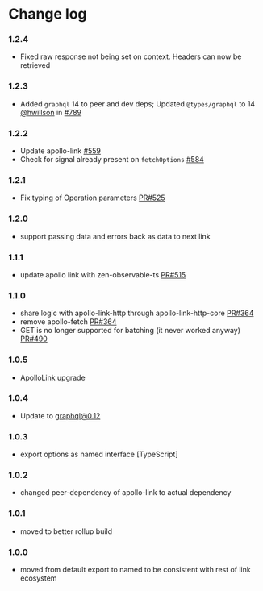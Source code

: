 # Change log

### 1.2.4
- Fixed raw response not being set on context. Headers can now be retrieved

### 1.2.3
- Added `graphql` 14 to peer and dev deps; Updated `@types/graphql` to 14  <br/>
  [@hwillson](http://github.com/hwillson) in [#789](https://github.com/apollographql/apollo-link/pull/789)

### 1.2.2
- Update apollo-link [#559](https://github.com/apollographql/apollo-link/pull/559)
- Check for signal already present on `fetchOptions` [#584](https://github.com/apollographql/apollo-link/pull/584)

### 1.2.1
- Fix typing of Operation parameters [PR#525](https://github.com/apollographql/apollo-link/pull/525)

### 1.2.0
- support passing data and errors back as data to next link

### 1.1.1
- update apollo link with zen-observable-ts [PR#515](https://github.com/apollographql/apollo-link/pull/515)

### 1.1.0
- share logic with apollo-link-http through apollo-link-http-core [PR#364](https://github.com/apollographql/apollo-link/pull/364)
- remove apollo-fetch [PR#364](https://github.com/apollographql/apollo-link/pull/364)
- GET is no longer supported for batching (it never worked anyway) [PR#490](https://github.com/apollographql/apollo-link/pull/490)

### 1.0.5
- ApolloLink upgrade

### 1.0.4

- Update to graphql@0.12

### 1.0.3
- export options as named interface [TypeScript]

### 1.0.2
- changed peer-dependency of apollo-link to actual dependency

### 1.0.1
- moved to better rollup build

### 1.0.0
- moved from default export to named to be consistent with rest of link ecosystem
